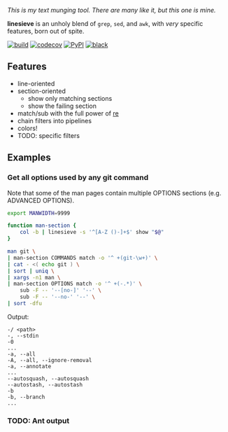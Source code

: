 *This is my text munging tool. There are many like it, but this one is mine.*

**linesieve** is an unholy blend of `grep`, `sed`, and `awk`,
with *very* specific features, born out of spite.


[![build](https://github.com/lemon24/linesieve/actions/workflows/build.yaml/badge.svg)](https://github.com/lemon24/linesieve/actions/workflows/build.yaml) [![codecov](https://codecov.io/gh/lemon24/linesieve/branch/main/graph/badge.svg?token=MrpEP5cg24)](https://codecov.io/gh/lemon24/linesieve) [![PyPI](https://img.shields.io/pypi/v/linesieve)](https://pypi.org/project/linesieve/) [![black](https://img.shields.io/badge/code%20style-black-000000.svg)](https://github.com/psf/black)

## Features

* line-oriented
* section-oriented
  * show only matching sections
  * show the failing section
* match/sub with the full power of [re](https://docs.python.org/3/library/re.html)
* chain filters into pipelines
* colors!
* TODO: specific filters

## Examples

### Get all options used by any git command

Note that some of the man pages contain multiple OPTIONS sections (e.g. ADVANCED OPTIONS).

```bash
export MANWIDTH=9999

function man-section {
    col -b | linesieve -s '^[A-Z ()-]+$' show "$@"
}

man git \
| man-section COMMANDS match -o '^ +(git-\w+)' \
| cat - <( echo git ) \
| sort | uniq \
| xargs -n1 man \
| man-section OPTIONS match -o '^ +(-.*)' \
    sub -F -- '--[no-]' '--' \
    sub -F -- '--no-' '--' \
| sort -dfu

```

Output:

```
-/ <path>
-, --stdin
-0
...
-a, --all
-A, --all, --ignore-removal
-a, --annotate
...
--autosquash, --autosquash
--autostash, --autostash
-b
-b, --branch
...
```

### TODO: Ant output
